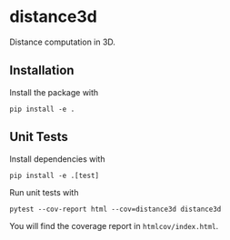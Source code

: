 # distance3d

Distance computation in 3D.

## Installation

Install the package with

    pip install -e .

## Unit Tests

Install dependencies with

    pip install -e .[test]

Run unit tests with

    pytest --cov-report html --cov=distance3d distance3d

You will find the coverage report in `htmlcov/index.html`.
